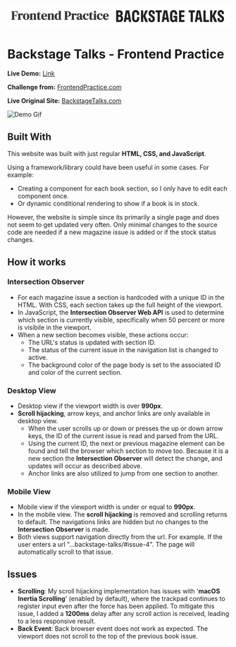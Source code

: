 ![Frontend Practice and BackStage Talks Logo](https://github.com/aladores/backstage-talks/blob/main/readme_assets/readme_banner.png)

# **Backstage Talks - Frontend Practice**
**Live Demo:** [Link](https://aladores.github.io/backstage-talks/)

**Challenge from:** [FrontendPractice.com](https://www.frontendpractice.com/projects/backstage-talks)

**Live Original Site:** [BackstageTalks.com](https://backstagetalks.com/)

![Demo Gif](https://github.com/aladores/backstage-talks/blob/main/readme_assets/demo-gif.gif)

## **Built With**
This website was built with just regular **HTML, CSS, and JavaScript**.

Using a framework/library could have been useful in some cases. For example:
- Creating a component for each book section, so I only have to edit each component once.
- Or dynamic conditional rendering to show if a book is in stock.

However, the website is simple since its primarily a single page and does not seem to get updated very often. Only minimal changes to the source code are needed if a new magazine issue is added or if the stock status changes.

## **How it works**
### **Intersection Observer**
- For each magazine issue a section is hardcoded with a unique ID in the HTML. With CSS, each section takes up the full height of the viewport.
- In JavaScript, the **Intersection Observer Web API** is used to determine which section is currently visible, specifically when 50 percent or more is visibile in the viewport.
- When a new section becomes visible, these actions occur:
  - The URL's status is updated with section ID.
  - The status of the current issue in the navigation list is changed to active.
  - The background color of the page body is set to the associated ID and color of the current section.

### **Desktop View**
- Desktop view if the viewport width is over **990px**.
- **Scroll hijacking**, arrow keys, and anchor links are only available in desktop view.
  - When the user scrolls up or down or presses the up or down arrow keys, the ID of the current issue is read and parsed from the URL.
  - Using the current ID, the next or previous magazine element can be found and tell the browser which section to move too. Because it is a new section the **Intersection Observer** will detect the change, and updates will occur as described above.
  - Anchor links are also utilized to jump from one section to another.

### **Mobile View**
- Mobile view if the viewport width is under or equal to **990px**.
- In the mobile view. The **scroll hijacking** is removed and scrolling returns to default. The navigations links are hidden but no changes to the **Intersection Observer** is made.
- Both views support navigation directly from the url. For example. If the user enters a url "...backstage-talks/#issue-4". The page will automatically scroll to that issue.

## **Issues**
- **Scrolling**: My scroll hijacking implementation has issues with '**macOS Inertia Scrolling**' (enabled by default), where the trackpad continues to register input even after the force has been applied. To mitigate this issue, I added a **1200ms** delay after any scroll action is received, leading to a less responsive result.
- **Back Event**: Back browser event does not work as expected. The viewport does not scroll to the top of the previous book issue.
